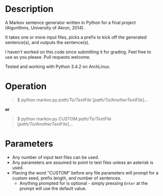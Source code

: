 # Description
A Markov sentence generator written in Python for a final project (Algorithms, University of Akron, 2014).

It takes one or more input files, picks a prefix to kick off the generated sentence(s), and outputs the sentence(s).

I haven't worked on this code since submitting it for grading. Feel free to use as you please. Pull requests welcome. 

Tested and working with Python 3.4.2 on ArchLinux.

# Operation

> $ python markov.py *path/To/TextFile* [*path/To/AnotherTextFile*]...

 **or**

> $ python markov.py CUSTOM *path/To/TextFile* [*path/To/AnotherTextFile*]...

# Parameters
* Any number of input text files can be used.
* Any parameters are assumed to point to text files unless an asterisk is used.
* Placing the word "CUSTOM" before any file parameters will prompt for a custom seed, prefix length, and number of sentences.
  * Anything prompted for is optional - simply pressing `Enter` at the prompt will use the default value.
